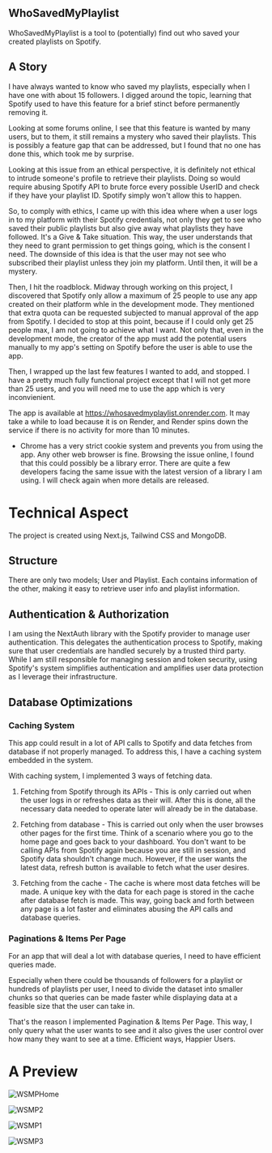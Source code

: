 ## WhoSavedMyPlaylist
WhoSavedMyPlaylist is a tool to (potentially) find out who saved your created playlists on Spotify.

## A Story
I have always wanted to know who saved my playlists, especially when I have one with about 15 followers. I digged around the topic, learning that Spotify used to have this feature for a brief stinct before permanently removing it.

Looking at some forums online, I see that this feature is wanted by many users, but to them, it still remains a mystery who saved their playlists. This is possibly a feature gap that can be addressed, but I found that no one has done this, which took me by surprise. 

Looking at this issue from an ethical perspective, it is definitely not ethical to intrude someone's profile to retrieve their playlists. Doing so would require abusing Spotify API to brute force every possible UserID and check if they have your playlist ID. Spotify simply won't allow this to happen.

So, to comply with ethics, I came up with this idea where when a user logs in to my platform with their Spotify credentials, not only they get to see who saved their public playlists but also give away what playlists they have followed. It's a Give & Take situation. This way, the user understands that they need to grant permission to get things going, which is the consent I need. The downside of this idea is that the user may not see who subscribed their playlist unless they join my platform. Until then, it will be a mystery. 

Then, I hit the roadblock. Midway through working on this project, I discovered that Spotify only allow a maximum of 25 people to use any app created on their platform whle in the development mode. They mentioned that extra quota can be requested subjected to manual approval of the app from Spotify. I decided to stop at this point, because if I could only get 25 people max, I am not going to achieve what I want. Not only that, even in the development mode, the creator of the app must add the potential users manually to my app's setting on Spotify before the user is able to use the app. 

Then, I wrapped up the last few features I wanted to add, and stopped. I have a pretty much fully functional project except that I will not get more than 25 users, and you will need me to use the app which is very inconvienient.

The app is available at https://whosavedmyplaylist.onrender.com. It may take a while to load because it is on Render, and Render spins down the service if there is no activity for more than 10 minutes.
* Chrome has a very strict cookie system and prevents you from using the app. Any other web browser is fine. Browsing the issue online, I found that this could possibly be a library error. There are quite a few developers facing the same issue with the latest version of a library I am using. I will check again when more details are released.

# Technical Aspect

The project is created using Next.js, Tailwind CSS and MongoDB.

## Structure

There are only two models; User and Playlist. Each contains information of the other, making it easy to retrieve user info and playlist information.

## Authentication & Authorization

I am using the NextAuth library with the Spotify provider to manage user authentication. This delegates the authentication process to Spotify, making sure that user credentials are handled securely by a trusted third party. While I am still responsible for managing session and token security, using Spotify's system simplifies authentication and amplifies user data protection as I leverage their infrastructure.

## Database Optimizations

### Caching System

This app could result in a lot of API calls to Spotify and data fetches from database if not properly managed. To address this, I have a caching system embedded in the system.

With caching system, I implemented 3 ways of fetching data.

1. Fetching from Spotify through its APIs - This is only carried out when the user logs in or refreshes data as their will. After this is done, all the necessary data needed to operate later will already be in the database.

2. Fetching from database - This is carried out only when the user browses other pages for the first time. Think of a scenario where you go to the home page and goes back to your dashboard. You don't want to be calling APIs from Spotify again because you are still in session, and Spotify data shouldn't change much. However, if the user wants the latest data, refresh button is available to fetch what the user desires.

3. Fetching from the cache - The cache is where most data fetches will be made. A unique key with the data for each page is stored in the cache after database fetch is made. This way, going back and forth between any page is a lot faster and eliminates abusing the API calls and database queries.

### Paginations & Items Per Page

For an app that will deal a lot with database queries, I need to have efficient queries made.

Especially when there could be thousands of followers for a playlist or hundreds of playlists per user, I need to divide the dataset into smaller chunks so that queries can be made faster while displaying data at a feasible size that the user can take in.

That's the reason I implemented Pagination & Items Per Page. This way, I only query what the user wants to see and it also gives the user control over how many they want to see at a time. Efficient ways, Happier Users.

# A Preview

![WSMPHome](https://github.com/user-attachments/assets/de487d4e-8bb7-4ca3-a8fe-0efe2b0cbc43)

![WSMP2](https://github.com/user-attachments/assets/00eae31c-feea-4f23-b4c4-b95d3be513c8)

![WSMP1](https://github.com/user-attachments/assets/a1b98580-06e2-428f-af3f-86d9fc688195)

![WSMP3](https://github.com/user-attachments/assets/81cd0921-4843-485b-95f9-cce74eb759c6)



  


